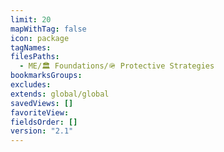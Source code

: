 ```yaml
---
limit: 20
mapWithTag: false
icon: package
tagNames: 
filesPaths:
  - ME/🏛️ Foundations/🪖 Protective Strategies
bookmarksGroups: 
excludes: 
extends: global/global
savedViews: []
favoriteView: 
fieldsOrder: []
version: "2.1"
---
```

